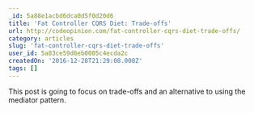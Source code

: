 ```yaml
---
_id: 5a88e1acbd6dca0d5f0d20d6
title: 'Fat Controller CQRS Diet: Trade-offs'
url: http://codeopinion.com/fat-controller-cqrs-diet-trade-offs/
category: articles
slug: 'fat-controller-cqrs-diet-trade-offs'
user_id: 5a83ce59d6eb0005c4ecda2c
createdOn: '2016-12-28T21:29:08.000Z'
tags: []
---
```


 This post is going to focus on trade-offs and an alternative to using the mediator pattern.
